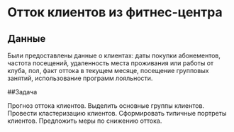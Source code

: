 # Отток клиентов из фитнес-центра
## Данные

Были предоставлены данные о клиентах: даты покупки абонементов, частота посещений, удаленность места проживания или работы от клуба, пол, факт оттока в текущем месяце, посещение групповых занятий, использование программ лояльности.

##Задача

Прогноз оттока клиентов. Выделить основные группы клиентов. Провести кластеризацию клиентов. Сформировать типичные портреты клиентов. Предложить меры по снижению оттока.


